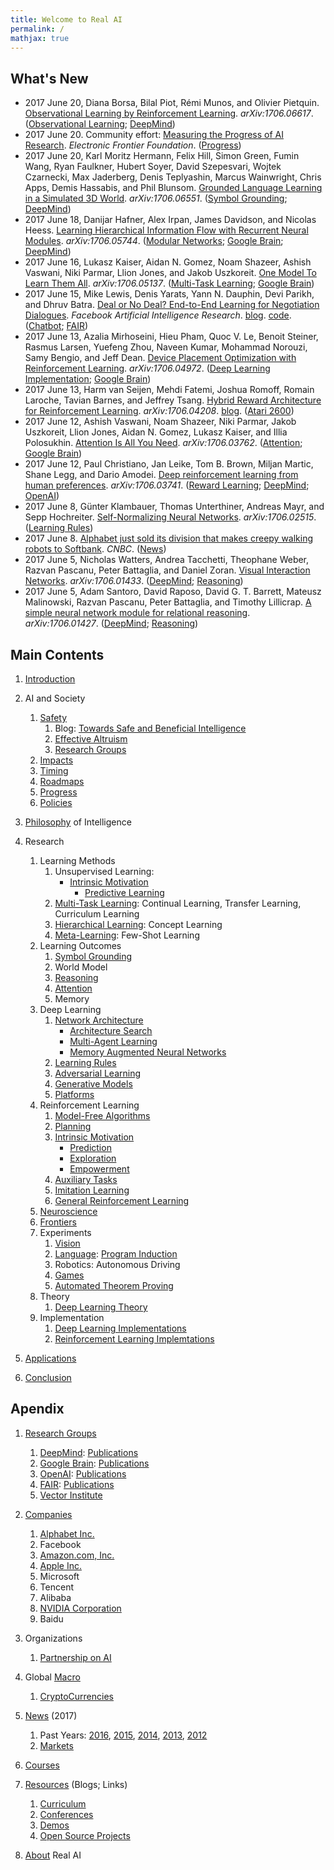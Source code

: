 ```yaml
---
title: Welcome to Real AI
permalink: /
mathjax: true
---
```


## What's New

* 2017 June 20, Diana Borsa, Bilal Piot, Rémi Munos, and Olivier Pietquin. [Observational Learning by Reinforcement Learning](https://arxiv.org/abs/1706.06617). *arXiv:1706.06617*. ([Observational Learning](http://realai.org/imitation-learning/#observational-learning); [DeepMind](http://realai.org/labs/deepmind/publications/))
* 2017 June 20. Community effort: [Measuring the Progress of AI Research](https://www.eff.org/ai/metrics). *Electronic Frontier Foundation*. ([Progress](http://realai.org/progress))
* 2017 June 20, Karl Moritz Hermann, Felix Hill, Simon Green, Fumin Wang, Ryan Faulkner, Hubert Soyer, David Szepesvari, Wojtek Czarnecki, Max Jaderberg, Denis Teplyashin, Marcus Wainwright, Chris Apps, Demis Hassabis, and Phil Blunsom. [Grounded Language Learning in a Simulated 3D World](https://arxiv.org/abs/1706.06551). *arXiv:1706.06551*. ([Symbol Grounding](http://realai.org/symbol-grounding/); [DeepMind](http://realai.org/labs/deepmind/publications/))
* 2017 June 18, Danijar Hafner, Alex Irpan, James Davidson, and Nicolas Heess. [Learning Hierarchical Information Flow with Recurrent Neural Modules](https://arxiv.org/abs/1706.05744). *arXiv:1706.05744*. ([Modular Networks](http://realai.org/network-architecture/#modular-networks); [Google Brain](http://realai.org/labs/google-brain/publications/); [DeepMind](http://realai.org/labs/deepmind/publications/))
* 2017 June 16, Lukasz Kaiser, Aidan N. Gomez, Noam Shazeer, Ashish Vaswani, Niki Parmar, Llion Jones, and Jakob Uszkoreit. [One Model To Learn Them All](https://arxiv.org/abs/1706.05137). *arXiv:1706.05137*. ([Multi-Task Learning](http://realai.org/multi-task-learning/); [Google Brain](http://realai.org/labs/google-brain/publications/))
* 2017 June 15, Mike Lewis, Denis Yarats, Yann N. Dauphin, Devi Parikh, and Dhruv Batra. [Deal or No Deal? End-to-End Learning for Negotiation Dialogues](https://s3.amazonaws.com/end-to-end-negotiator/end-to-end-negotiator.pdf). *Facebook Artificial Intelligence Research*. [blog](https://code.facebook.com/posts/1686672014972296). [code](https://github.com/facebookresearch/end-to-end-negotiator). ([Chatbot](http://realai.org/nlp/#chatbot); [FAIR](http://realai.org/labs/fair/publications/))
* 2017 June 13, Azalia Mirhoseini, Hieu Pham, Quoc V. Le, Benoit Steiner, Rasmus Larsen, Yuefeng Zhou, Naveen Kumar, Mohammad Norouzi, Samy Bengio, and Jeff Dean. [Device Placement Optimization with Reinforcement Learning](https://arxiv.org/abs/1706.04972). *arXiv:1706.04972*. ([Deep Learning Implementation](http://realai.org/deep-learning-implementation/); [Google Brain](http://realai.org/labs/google-brain/publications/))
* 2017 June 13, Harm van Seijen, Mehdi Fatemi, Joshua Romoff, Romain Laroche, Tavian Barnes, and Jeffrey Tsang. [Hybrid Reward Architecture for Reinforcement Learning](https://arxiv.org/abs/1706.04208). *arXiv:1706.04208*. [blog](http://www.maluuba.com/hra). ([Atari 2600](http://realai.org/games/#atari-2600))
* 2017 June 12, Ashish Vaswani, Noam Shazeer, Niki Parmar, Jakob Uszkoreit, Llion Jones, Aidan N. Gomez, Lukasz Kaiser, and Illia Polosukhin. [Attention Is All You Need](https://arxiv.org/abs/1706.03762). *arXiv:1706.03762*. ([Attention](http://realai.org/attention/); [Google Brain](http://realai.org/labs/google-brain/publications/))
* 2017 June 12, Paul Christiano, Jan Leike, Tom B. Brown, Miljan Martic, Shane Legg, and Dario Amodei. [Deep reinforcement learning from human preferences](https://arxiv.org/abs/1706.03741). *arXiv:1706.03741*. ([Reward Learning](http://realai.org/safety/alignment/#reward-learning); [DeepMind](http://realai.org/labs/deepmind/publications/); [OpenAI](http://realai.org/labs/openai/publications/))
* 2017 June 8, Günter Klambauer, Thomas Unterthiner, Andreas Mayr, and Sepp Hochreiter. [Self-Normalizing Neural Networks](https://arxiv.org/abs/1706.02515). *arXiv:1706.02515*. ([Learning Rules](http://realai.org/learning-rules/))
* 2017 June 8. [Alphabet just sold its division that makes creepy walking robots to Softbank](http://www.cnbc.com/2017/06/08/alphabet-sells-boston-dynamics-and-schaft-to-softbank.html). *CNBC*. ([News](http://realai.org/news/))
* 2017 June 5, Nicholas Watters, Andrea Tacchetti, Theophane Weber, Razvan Pascanu, Peter Battaglia, and Daniel Zoran. [Visual Interaction Networks](https://arxiv.org/abs/1706.01433). *arXiv:1706.01433*. ([DeepMind](http://realai.org/labs/deepmind/publications/); [Reasoning](http://realai.org/reasoning/))
* 2017 June 5, Adam Santoro, David Raposo, David G. T. Barrett, Mateusz Malinowski, Razvan Pascanu, Peter Battaglia, and Timothy Lillicrap. [A simple neural network module for relational reasoning](https://arxiv.org/abs/1706.01427). *arXiv:1706.01427*. ([DeepMind](http://realai.org/labs/deepmind/publications/); [Reasoning](http://realai.org/reasoning/))

## Main Contents

1. [Introduction](http://realai.org/introduction/)

2. AI and Society
    1. [Safety](http://realai.org/safety/)
        1. Blog: [Towards Safe and Beneficial Intelligence](http://realai.org/blog/towards-safe-and-beneficial-intelligence/)
        2. [Effective Altruism](http://realai.org/safety/effective-altruism/)
        3. [Research Groups](http://realai.org/safety/research-groups/)
    2. [Impacts](http://realai.org/impacts/)
    3. [Timing](http://realai.org/timing/)
    4. [Roadmaps](http://realai.org/roadmaps/)
    5. [Progress](http://realai.org/progress/)
    6. [Policies](http://realai.org/policies/)

3. [Philosophy](http://realai.org/philosophy/) of Intelligence

4. Research
    1. Learning Methods
        1. Unsupervised Learning:
            * [Intrinsic Motivation](http://realai.org/intrinsic-motivation/)
                * [Predictive Learning](http://realai.org/predictive-learning/)
        2. [Multi-Task Learning](http://realai.org/multi-task-learning/): Continual Learning, Transfer Learning, Curriculum Learning
        3. [Hierarchical Learning](http://realai.org/hierarchical-learning/): Concept Learning
        4. [Meta-Learning](http://realai.org/meta-learning/): Few-Shot Learning
    2. Learning Outcomes
        1. [Symbol Grounding](http://realai.org/symbol-grounding/)
        2. World Model
        3. [Reasoning](http://realai.org/reasoning/)
        4. [Attention](http://realai.org/attention/)
        5. Memory
    3. Deep Learning
        1. [Network Architecture](http://realai.org/network-architecture/)
            * [Architecture Search](http://realai.org/architecture-search/)
            * [Multi-Agent Learning](http://realai.org/multi-agent-learning/)
            * [Memory Augmented Neural Networks](http://realai.org/memory-augmented-neural-networks/)
        2. [Learning Rules](http://realai.org/learning-rules/)
        3. [Adversarial Learning](http://realai.org/adversarial-learning/)
        4. [Generative Models](http://realai.org/generative-models/)
        5. [Platforms](http://realai.org/learning-platforms/)
    4. Reinforcement Learning
        1. [Model-Free Algorithms](http://realai.org/rl/model-free/)
        2. [Planning](http://realai.org/planning/)
        3. [Intrinsic Motivation](http://realai.org/intrinsic-motivation/)
            * [Prediction](http://realai.org/predictive-learning/)
            * [Exploration](http://realai.org/exploration/)
            * [Empowerment](http://realai.org/empowerment/)
        4. [Auxiliary Tasks](http://realai.org/auxiliary-tasks/)
        5. [Imitation Learning](http://realai.org/imitation-learning/)
        6. [General Reinforcement Learning](http://realai.org/rl/general/)
    5. [Neuroscience](http://realai.org/neuroscience/)
    6. [Frontiers](http://realai.org/frontiers/)
    7. Experiments
        1. [Vision](http://realai.org/computer-vision/)
        2. [Language](http://realai.org/nlp/): [Program Induction](http://realai.org/program-induction/)
        3. Robotics: Autonomous Driving
        4. [Games](http://realai.org/games/)
        5. [Automated Theorem Proving](http://realai.org/automated-theorem-proving/)
    8. Theory
        1. [Deep Learning Theory](http://realai.org/deep-learning-theory/)
    9. Implementation
        1. [Deep Learning Implementations](http://realai.org/deep-learning-implementation/)
        2. [Reinforcement Learning Implemtations](http://realai.org/rl-code/)
        
5. [Applications](http://realai.org/applications/)

6. [Conclusion](http://realai.org/conclusion/)

## Apendix

1. [Research Groups](http://realai.org/labs/)
    1. [DeepMind](http://realai.org/labs/deepmind/): [Publications](http://realai.org/labs/deepmind/publications/)
    2. [Google Brain](http://realai.org/labs/google-brain/): [Publications](http://realai.org/labs/google-brain/publications/)
    3. [OpenAI](http://realai.org/labs/openai/): [Publications](http://realai.org/labs/openai/publications/)
    4. [FAIR](http://realai.org/labs/fair/): [Publications](http://realai.org/labs/fair/publications/)
    5. [Vector Institute](http://realai.org/labs/vector-institute/)

2. [Companies](http://realai.org/companies/)
    1. [Alphabet Inc.](http://realai.org/companies/alphabet/)
    2. Facebook
    3. [Amazon.com, Inc.](http://realai.org/companies/amazon/)
    4. [Apple Inc.](http://realai.org/companies/apple/)
    5. Microsoft
    6. Tencent
    7. Alibaba
    8. [NVIDIA Corporation](http://realai.org/companies/nvidia/)
    9. Baidu

3. Organizations
    1. [Partnership on AI](http://realai.org/orgs/pai/)
    
3. Global [Macro](http://realai.org/macro/)
    1. [CryptoCurrencies](http://realai.org/coins/)

4. [News](http://realai.org/news/) (2017)
    1. Past Years: [2016](http://realai.org/news/2016/), [2015](http://realai.org/news/2015/), [2014](http://realai.org/news/2014/), [2013](http://realai.org/news/2013/), [2012](http://realai.org/news/2012/)
    2. [Markets](http://realai.org/news/markets/)
    
5. [Courses](http://realai.org/courses/)

5. [Resources](http://realai.org/resources/) (Blogs; Links)
    1. [Curriculum](http://realai.org/resources/curriculum/)
    2. [Conferences](http://realai.org/resources/conferences/)
    3. [Demos](http://realai.org/resources/demos/)
    4. [Open Source Projects](http://realai.org/resources/open-source-projects/)

6. [About](http://realai.org/about/) Real AI

